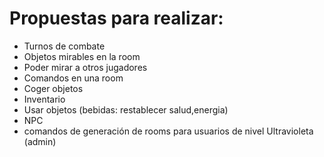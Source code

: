 # Propuestas para realizar:
- Turnos de combate
- Objetos mirables en la room
- Poder mirar a otros jugadores
- Comandos en una room
- Coger objetos
- Inventario
- Usar objetos (bebidas: restablecer salud,energia)
- NPC
- comandos de generación de rooms para usuarios de nivel Ultravioleta (admin)
